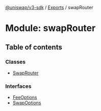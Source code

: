 [@uniswap/v3-sdk](../README.md) / [Exports](../modules.md) / swapRouter

# Module: swapRouter

## Table of contents

### Classes

- [SwapRouter](../classes/swaprouter.swaprouter-1.md)

### Interfaces

- [FeeOptions](../interfaces/swaprouter.feeoptions.md)
- [SwapOptions](../interfaces/swaprouter.swapoptions.md)
